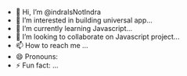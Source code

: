 - 👋 Hi, I’m @indraIsNotIndra
- 👀 I’m interested in building  universal app...
- 🌱 I’m currently learning Javascript...
- 💞️ I’m looking to collaborate on Javascript project...
- 📫 How to reach me ...
- 😄 Pronouns: 
- ⚡ Fun fact: ...

<!---
indraIsNotIndra/indraIsNotIndra is a ✨ special ✨ repository because its `README.md` (this file) appears on your GitHub profile.
You can click the Preview link to take a look at your changes.
--->
